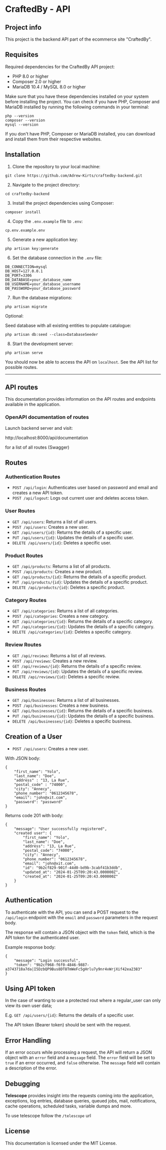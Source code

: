 # CraftedBy - API

## Project info 

This project is the backend API part of the ecommerce site "CraftedBy".

## Requisites

Required dependencies for the CraftedBy API project:

- PHP 8.0 or higher
- Composer 2.0 or higher
- MariaDB 10.4 / MySQL 8.0 or higher

Make sure that you have these dependencies installed on your system before installing the project. 
You can check if you have PHP, Composer and MariaDB installed by running the following commands in your terminal:

```
php --version
composer --version
mysql --version
```

If you don't have PHP, Composer or MariaDB installed, you can download and install them from their respective websites.

## Installation

1. Clone the repository to your local machine:

```
git clone https://github.com/Adrew-Kirts/craftedby-backend.git
```

2. Navigate to the project directory:

```
cd craftedby-backend
```

3. Install the project dependencies using Composer:

```
composer install
```

4. Copy the `.env.example` file to `.env`:

```
cp.env.example.env
```

5. Generate a new application key:

```
php artisan key:generate
```

6. Set the database connection in the `.env` file:

```
DB_CONNECTION=mysql
DB_HOST=127.0.0.1
DB_PORT=3306
DB_DATABASE=your_database_name
DB_USERNAME=your_database_username
DB_PASSWORD=your_database_password
```

7. Run the database migrations:

```
php artisan migrate
```

Optional:

Seed database with all existing entities to populate catalogue:
```
php artisan db:seed --class=DatabaseSeeder  
```


8. Start the development server:

```
php artisan serve
```

You should now be able to access the API on `localhost`. See the API list for possible routes.

-----

## API routes

This documentation provides information on the API routes and endpoints available in the application.

### OpenAPI documentation of routes

Launch backend server and visit:

http://localhost:8000/api/documentation

for a list of all routes (Swagger)

## Routes

### Authentication Routes

- `POST /api/login`: Authenticates user based on password and email and creates a new API token.
- `POST /api/logout`: Logs out current user and deletes access token.

### User Routes

- `GET /api/users`: Returns a list of all users.
- `POST /api/users`: Creates a new user.
- `GET /api/users/{id}`: Returns the details of a specific user.
- `PUT /api/users/{id}`: Updates the details of a specific user.
- `DELETE /api/users/{id}`: Deletes a specific user.

### Product Routes

- `GET /api/products`: Returns a list of all products.
- `POST /api/products`: Creates a new product.
- `GET /api/products/{id}`: Returns the details of a specific product.
- `PUT /api/products/{id}`: Updates the details of a specific product.
- `DELETE /api/products/{id}`: Deletes a specific product.

### Category Routes

- `GET /api/categories`: Returns a list of all categories.
- `POST /api/categories`: Creates a new category.
- `GET /api/categories/{id}`: Returns the details of a specific category.
- `PUT /api/categories/{id}`: Updates the details of a specific category.
- `DELETE /api/categories/{id}`: Deletes a specific category.

### Review Routes

- `GET /api/reviews`: Returns a list of all reviews.
- `POST /api/reviews`: Creates a new review.
- `GET /api/reviews/{id}`: Returns the details of a specific review.
- `PUT /api/reviews/{id}`: Updates the details of a specific review.
- `DELETE /api/reviews/{id}`: Deletes a specific review.

### Business Routes

- `GET /api/businesses`: Returns a list of all businesses.
- `POST /api/businesses`: Creates a new business.
- `GET /api/businesses/{id}`: Returns the details of a specific business.
- `PUT /api/businesses/{id}`: Updates the details of a specific business.
- `DELETE /api/businesses/{id}`: Deletes a specific business.

## Creation of a User

- `POST /api/users`: Creates a new user.

With JSON body:

```
{
    "first_name": "Yolo",
    "last_name": "Doe",
    "address" : "13, La Rue",
    "postal_code" : "74000",
    "city": "Annecy",
    "phone_number": "0612345678",
    "email": "john@xit.com",
    "password": "password"
}
```

Returns code 201 with body:

```
{
    "message": "User successfully registered",
    "created user": {
        "first_name": "Yolo",
        "last_name": "Doe",
        "address": "13, La Rue",
        "postal_code": "74000",
        "city": "Annecy",
        "phone_number": "0612345678",
        "email": "john@xit.com",
        "id": "9b2cf829-901f-44d0-bd9b-3cabf41b3ddb",
        "updated_at": "2024-01-25T09:20:43.000000Z",
        "created_at": "2024-01-25T09:20:43.000000Z"
    }
}
```

## Authentication

To authenticate with the API, you can send a POST request to the `/api/login` endpoint with the `email` and `password` parameters in the request body. 

The response will contain a JSON object with the `token` field, which is the API token for the authenticated user.

Example response body:
``` 
{
    "message": "Login successful",
    "token": "9b2cf968-f6f0-4846-9887-a3743718a7da|I5DzbQP9Bus8DT8TmWeFc5gHrlu7y9nr4vWrjXif42ea2383"
}
```

## Using API token

In the case of wanting to use a protected rout where a regular_user can only view its own user data;

E.g. `GET /api/users/{id}`: Returns the details of a specific user.
 
The API token (Bearer token) should be sent with the request.

## Error Handling

If an error occurs while processing a request, the API will return a JSON object with an `error` field and a `message` field. The `error` field will be set to `true` if an error occurred, and `false` otherwise. The `message` field will contain a description of the error.

## Debugging

**Telescope** provides insight into the requests coming into the application, exceptions, log entries, database queries, queued jobs, mail, notifications, cache operations, scheduled tasks, variable dumps and more.

To use telescope follow the `/telescope` url   

## License

This documentation is licensed under the MIT License.
